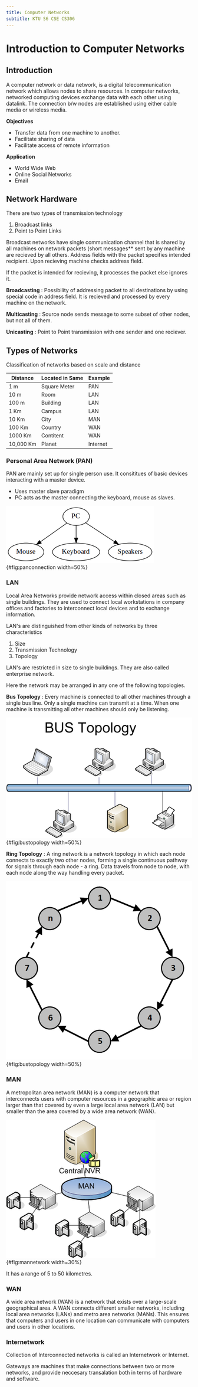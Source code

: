 ```yaml
---
title: Computer Networks
subtitle: KTU S6 CSE CS306
---
```


# Introduction to Computer Networks

## Introduction 
A computer network or data network, is a digital telecommunication network which allows nodes to share resources. In computer networks, networked computing devices exchange data with each other using datalink. The connection b/w nodes are established using either cable media or wireless media.

**Objectives**

* Transfer data from one machine to another.
* Facilitate sharing of data
* Facilitate access of remote information

**Application**

* World Wide Web
* Online Social Networks
* Email

## Network Hardware 
There are two types of transmission technology

1. Broadcast links
2. Point to Point Links

Broadcast networks have single communication channel that is shared by all machines on network packets (short messages** sent by any machine are recieved by all others. Address fields with the packet specifies intended recipient. Upon recieving machine checks address field. 

If the packet is intended for recieving, it processes the packet else ignores it.

**Broadcasting** : Possibility of addressing packet to all destinations by using special code in address field. It is recieved and processed by every machine on the network.

**Multicasting** : Source node sends message to some subset of other nodes, but not all of them.

**Unicasting** : Point to Point transmission with one sender and one reciever.

## Types of Networks
Classification of networks based on scale and distance

| Distance  | Located in Same | Example  |
|-----------|-----------------|----------|
| 1 m       | Square Meter    | PAN      |
| 10 m      | Room            | LAN      |
| 100 m     | Building        | LAN      |
| 1 Km      | Campus          | LAN      |
| 10 Km     | City            | MAN      |
| 100 Km    | Country         | WAN      |
| 1000 Km   | Contitent       | WAN      |
| 10,000 Km | Planet          | Internet |

### Personal Area Network (PAN)
PAN are mainly set up for single person use. It consititues of basic devices interacting with a master device.

* Uses master slave paradigm
* PC acts as the master connecting the keyboard, mouse as slaves. 

![Master Slave Diagram](assets/cs306_panconnection.png){#fig:panconnection width=50%}

### LAN 
Local Area Networks provide network access within closed areas such as single buildings. They are used to connect local workstations in company offices and factories to interconnect local devices and to exchange information.

LAN's are distinguished from other kinds of networks by three characteristics

1. Size
2. Transmission Technology
3. Topology

LAN's are restricted in size to single buildings. They are also called enterprise network. 

Here the network may be arranged in any one of the following topologies.

**Bus Topology** : Every machine is connected to all other machines through a single bus line. Only a single machine can transmit at a time. When one machine is transmitting all other machines should only be listening.

![Bus Topology](assets/cs306_bustopology.png){#fig:bustopology width=50%}

**Ring Topology** : A ring network is a network topology in which each node connects to exactly two other nodes, forming a single continuous pathway for signals through each node - a ring. Data travels from node to node, with each node along the way handling every packet.

![Ring Topology](assets/cs306_ringtopology.png){#fig:bustopology width=50%}

### MAN
A metropolitan area network (MAN) is a computer network that interconnects users with computer resources in a geographic area or region larger than that covered by even a large local area network (LAN) but smaller than the area covered by a wide area network (WAN). 

![MAN Network](assets/cs306_mannetwork.png){#fig:mannetwork width=30%}

It has a range of 5 to 50 kilometres.

### WAN
A wide area network (WAN) is a network that exists over a large-scale geographical area. A WAN connects different smaller networks, including local area networks (LANs) and metro area networks (MANs). This ensures that computers and users in one location can communicate with computers and users in other locations.

### Internetwork
Collection of Interconnected networks is called an Internetwork or Internet.

Gateways are machines that make connections between two or more networks, and provide neccesary transalation both in terms of hardware and software.

